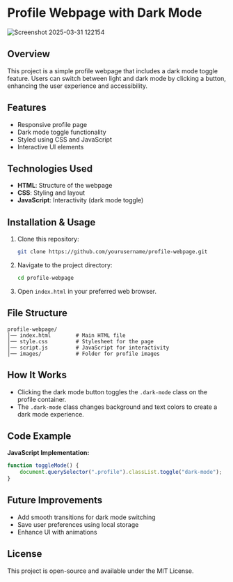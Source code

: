 # Profile Webpage with Dark Mode
![Screenshot 2025-03-31 122154](https://github.com/user-attachments/assets/6d26814c-7335-4378-be8d-e8d3bca5c838)

## Overview
This project is a simple profile webpage that includes a dark mode toggle feature. Users can switch between light and dark mode by clicking a button, enhancing the user experience and accessibility.

## Features
- Responsive profile page
- Dark mode toggle functionality
- Styled using CSS and JavaScript
- Interactive UI elements

## Technologies Used
- **HTML**: Structure of the webpage
- **CSS**: Styling and layout
- **JavaScript**: Interactivity (dark mode toggle)

## Installation & Usage
1. Clone this repository:
   ```bash
   git clone https://github.com/yourusername/profile-webpage.git
   ```
2. Navigate to the project directory:
   ```bash
   cd profile-webpage
   ```
3. Open `index.html` in your preferred web browser.

## File Structure
```
profile-webpage/
│── index.html        # Main HTML file
│── style.css         # Stylesheet for the page
│── script.js         # JavaScript for interactivity
│── images/           # Folder for profile images
```

## How It Works
- Clicking the dark mode button toggles the `.dark-mode` class on the profile container.
- The `.dark-mode` class changes background and text colors to create a dark mode experience.

## Code Example
**JavaScript Implementation:**
```js
function toggleMode() {
    document.querySelector(".profile").classList.toggle("dark-mode");
}
```

## Future Improvements
- Add smooth transitions for dark mode switching
- Save user preferences using local storage
- Enhance UI with animations

## License
This project is open-source and available under the MIT License.

